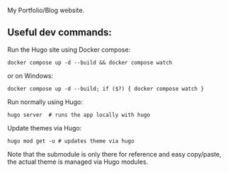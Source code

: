 My Portfolio/Blog website.


## Useful dev commands:

Run the Hugo site using Docker compose:
```
docker compose up -d --build && docker compose watch
```

or on Windows:

```
docker compose up -d --build; if ($?) { docker compose watch }
```


Run normally using Hugo:
```
hugo server  # runs the app locally with hugo
```

Update themes via Hugo:
```
hugo mod get -u # updates theme via hugo
```

Note that the submodule is only there for reference and easy copy/paste, the actual theme is managed via Hugo modules.
